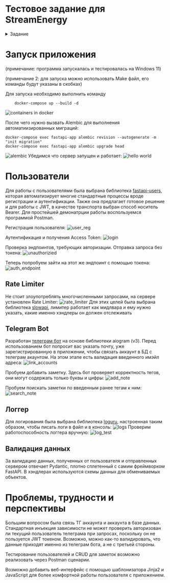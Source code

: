 # Тестовое задание для StreamEnergy

<details>
  <summary>Задание</summary>
  
Тестовое задание: Описание: Разработайте асинхронное веб-приложение на основе FastAPI, которое предоставляет сервис по управлению личными заметками и включает в себя следующие компоненты:

1. Управление заметками: Реализуйте CRUD операции для заметок. Каждая заметка должна содержать: идентификатор, заголовок, содержимое, теги, дату создания и дату последнего изменения. Предусмотрите возможность добавления нескольких тегов к одной заметке и поиска заметок по тегам. Данные должны храниться в базе данных PostgreSQL/MySQL взаимодействие через SQLAlchemy.

2. Аутентификация и авторизация: Реализуйте регистрацию и аутентификацию пользователей с использованием JWT-токенов. Пользователь может управлять только своими заметками. Пароли должны храниться в зашифрованном виде (используйте подходящий алгоритм хеширования).

3. Telegram-бот: Создайте асинхронного Telegram-бота с использованием aiogram, который предоставляет следующие функции: Авторизация пользователя через Telegram (связь аккаунтов). Получение списка заметок. Создание новой заметки. Поиск заметок по тегам. Бот должен взаимодействовать с вашим API.

4. Docker контейнеризация: Поместите проект в докер контейнер Все сервисы (FastAPI приложение, БД, Telegram-бот) должны запускаться и взаимодействовать в контейнерах.

5. Логирование и обработка ошибок: Реализуйте централизованное логирование действий пользователей и ошибок приложения. Логи должны сохраняться в файлы с ротацией по дате. Обеспечьте обработку возможных исключений и ошибок с возвратом информативных сообщений пользователю.

6. Безопасность: Настройте ограничение количества запросов (rate limiting) для API и бота. Обеспечьте валидацию вводимых данных как на стороне клиента, так и на стороне сервера.

7. Дополнительное задание (по желанию): Напишите unit-тесты для основных частей приложения, используя pytest или аналогичный инструмент. Реализуйте веб-интерфейс для работы с заметками, используя FastAPI и шаблонизатор Jinja2.
  
</details>

# Запуск приложения
(примечание: программа запускалась и тестировалась на Windows 11)

(примечание 2: для запуска можно использовать Make файл, его команды будут указаны в скобках)


Для запуска необходимо выполнить команду
```
	docker-compose up --build -d
```
![containers in docker](https://github.com/he1lhamster/streamEnergy_test/blob/main/imgs/docker_run.png)

После чего нужно вызвать Alembic для выполнения автоматиизированных миграций:
```
docker-compose exec fastapi-app alembic revision --autogenerate -m "init migration"
docker-compose exec fastapi-app alembic upgrade head
```
![alembic](https://github.com/he1lhamster/streamEnergy_test/blob/main/imgs/alembic.png)
Убедимся что сервер запущен и работает:
![hello world](https://github.com/he1lhamster/streamEnergy_test/blob/main/imgs/helloworld.png)

# Пользователи
Для работы с пользователями была выбрана библиотека [fastapi-users](https://fastapi-users.github.io/), которая автоматизирует многие стандартные процессы вроде регистрации и аутентификации. Также она предлагает готовое решение и для работы с JWT, в качестве транспорта выбран способ носитель Bearer. Для простейшей демонатрции работы воспользуемся программой Postman.

Регистрация пользователя:
![user_reg](https://github.com/he1lhamster/streamEnergy_test/blob/main/imgs/user_reg.png)

Аутентификация и получения Access Token:
![login](https://github.com/he1lhamster/streamEnergy_test/blob/main/imgs/login.png)

Проверка эндпоинтов, требующих авторизации. Отправка запроса без токена:
![unauthorizied](https://github.com/he1lhamster/streamEnergy_test/blob/main/imgs/unauthorizied.png)


Теперь попробуем зайти на этот же эндпоинт с помощью токена:
![auth_endpoint](https://github.com/he1lhamster/streamEnergy_test/blob/main/imgs/auth_endpoint.png)

## Rate Limiter
Не стоит злоупотреблять многочисленными запросами, на сервере установлен Rate Limiter:
![rate_limiter](https://github.com/he1lhamster/streamEnergy_test/blob/main/imgs/rate_limiter.png)
Для этих целей была выбрана библиотека [slowapi](https://github.com/laurentS/slowapi), лимитер работает как мидлвара и ему нужно указать, какие именно хэндлеры он должен отслеживать

## Telegram Bot
Разработан [телеграм бот](https://t.me/stream_energy_test_bot ) на основе библиотеки aiogram (v3). Перед использованием бот попросит вас указать почту, уже зарегистрированную в приложении, чтобы связать аккаунт в БД с телеграм акаунтом. На этом этапе есть валидация введенного имэйл адреса:
![link_accounts](https://github.com/he1lhamster/streamEnergy_test/blob/main/imgs/link_accounts.png)

Пробуем добавить заметку. Здесь бот проверяет корректность тегов, они могут содержать только буквы и цифры:
![add_note](https://github.com/he1lhamster/streamEnergy_test/blob/main/imgs/add_note.png)

Пробуем поискать заметки по введенным ранее тегам к ним:
![search_note](https://github.com/he1lhamster/streamEnergy_test/blob/main/imgs/search_note.png)

## Логгер
Для логирования была выбрана библиотека [loguru](https://github.com/Delgan/loguru), настроенная таким образом, чтобы писать логи в файл и в консоль:
![logs](https://github.com/he1lhamster/streamEnergy_test/blob/main/imgs/logs.png)
Проверим работоспособность логгера вручную:
![log_test](https://github.com/he1lhamster/streamEnergy_test/blob/main/imgs/log_test.png)

## Валидация данных
За валидацию данных, полученных от пользователя и отправленных сервером отвечает Pydantic, плотно сплетенный с самим фреймворком FastAPI. В хэндлерах используются схемы данных для обмениваемых объектов.

# Проблемы, трудности и перспективы
Большим вопросом была связь ТГ аккаунта и аккаунта в базе данных. Стандартная инъекция зависимости не может проверить авторизован ли текущий пользователь телеграма при запросах, поскольку он не пользуется JWT токеном. Возможно, можно как-то валидировать, что данные приходят именно из телеграм бота, а не с третьей стороны.

Тестирование пользователей и CRUD для заметок возможно реализовать через Postman сценарии. 

Возможно добавить веб-интерфейс с помощью шаблонизатора Jinja2 и JavaScript для более комфортной работы пользователя с приложением.

